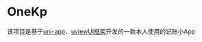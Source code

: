 # OneKp
该项目是基于[uni-app](https://github.com/dcloudio/uni-app)、[uviewUI框架](https://github.com/YanxinNet/uView)开发的一款本人使用的记账小App
